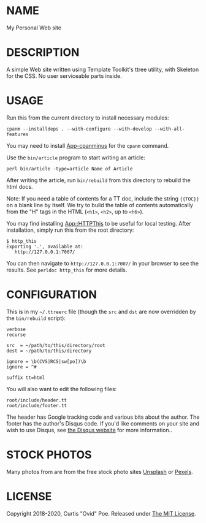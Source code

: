 # NAME

My Personal Web site

# DESCRIPTION

A simple Web site written using Template Toolkit's ttree utility, with
Skeleton for the CSS. No user serviceable parts inside.

# USAGE

Run this from the current directory to install necessary modules:

    cpanm --installdeps . --with-configure --with-develop --with-all-features

You may need to install
[App-cpanminus](https://metacpan.org/pod/App::cpanminus) for the `cpanm`
command.

Use the `bin/article` program to start writing an article:

    perl bin/article -type=article Name of Article

After writing the article, run `bin/rebuild` from this directory to rebuild
the html docs.

Note: If you need a table of contents for a TT doc, include the string `{{TOC}}`
on a blank line by itself. We try to build the table of contents automatically
from the "H" tags in the HTML (`<h1>`, `<h2>`, up to `<h6>`).

You may find installing
[App::HTTPThis](https://metacpan.org/pod/App::HTTPThis) to be useful for local
testing. After installation, simply run this from the root directory:

    $ http_this
    Exporting '.', available at:
       http://127.0.0.1:7007/

You can then navigate to `http://127.0.0.1:7007/` in your browser to see the
results. See `perldoc http_this` for more details.

# CONFIGURATION

This is in my `~/.ttreerc` file (though the `src` and `dst` are now overridden
by the `bin/rebuild` script):

    verbose 
    recurse

    src  = ~/path/to/this/directory/root
    dest = ~/path/to/this/directory

    ignore = \b(CVS|RCS|sw[po])\b
    ignore = ^#

    suffix tt=html

You will also want to edit the following files:

    root/include/header.tt
    root/include/footer.tt

The header has Google tracking code and various bits about the author. The
footer has the author's Disqus code. If you'd like comments on your site and
wish to use Disqus, see [the Disqus website](https://disqus.com/) for more
information..

# STOCK PHOTOS

Many photos from are from the free stock photo sites
[Unsplash](https://unsplash.com/) or [Pexels](https://www.pexels.com/).

# LICENSE

Copyright 2018-2020, Curtis "Ovid" Poe. Released under [The MIT
License](http://opensource.org/licenses/MIT).

